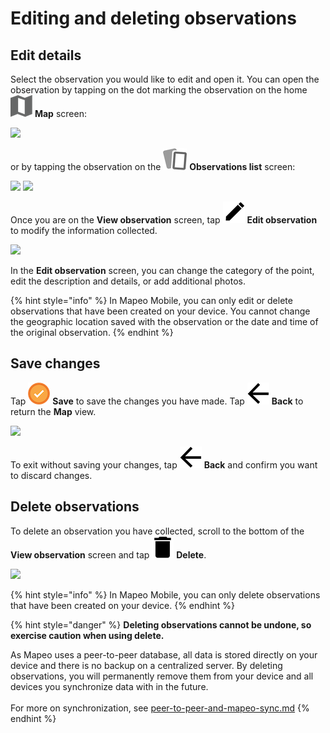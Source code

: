 # Editing and deleting observations

## Edit details

Select the observation you would like to edit and open it. You can open the observation by tapping on the dot marking the observation on the home <img src="../../.gitbook/assets/app-icons_Map_view.png" alt="" data-size="line"> **Map** screen:

&#x20;![](../../.gitbook/assets/Homescreen-tap\_observation\_dot.jpg)

or by tapping the observation on the <img src="../../.gitbook/assets/app_icons_observations-list_35px.png" alt="" data-size="line"> **Observations list** screen:

&#x20;![](../../.gitbook/assets/Homescreen-Observations\_list\_button.jpg) ![](../../.gitbook/assets/Mm\_Observations\_list\_screen-select\_obs.jpg)

Once you are on the **View observation** screen, tap <img src="../../.gitbook/assets/app_icons_edit_35px.png" alt="" data-size="line"> **Edit observation** to modify the information collected.

&#x20;![](../../.gitbook/assets/Edit\_observation\_button.jpg)

In the **Edit observation** screen, you can change the category of the point, edit the description and details, or add additional photos.

{% hint style="info" %}
In Mapeo Mobile, you can only edit or delete observations that have been created on your device. You cannot change the geographic location saved with the observation or the date and time of the original observation.
{% endhint %}

## Save changes

Tap <img src="../../.gitbook/assets/app_icons_save_35px.png" alt="" data-size="line"> **Save** to save the changes you have made. Tap <img src="../../.gitbook/assets/app icons_back arrow.png" alt="" data-size="line"> **Back** to return the **Map** view.

![](../../.gitbook/assets/Mm\_Save\_observation.jpg)

To exit without saving your changes, tap <img src="../../.gitbook/assets/app icons_back arrow.png" alt="" data-size="line"> **Back** and confirm you want to discard changes.

## Delete observations

To delete an observation you have collected, scroll to the bottom of the **View observation** screen and tap <img src="../../.gitbook/assets/app icons_Delete-trash.png" alt="" data-size="line"> **Delete**.

![](../../.gitbook/assets/Delete\_button.jpg)

{% hint style="info" %}
In Mapeo Mobile, you can only delete observations that have been created on your device.
{% endhint %}

{% hint style="danger" %}
**Deleting observations cannot be undone, so exercise caution when using delete.**

As Mapeo uses a peer-to-peer database, all data is stored directly on your device and there is no backup on a centralized server. By deleting observations, you will permanently remove them from your device and all devices you synchronize data with in the future.\
\
For more on synchronization, see [peer-to-peer-and-mapeo-sync.md](../../overview/about-mapeo/peer-to-peer-and-mapeo-sync.md "mention")
{% endhint %}
